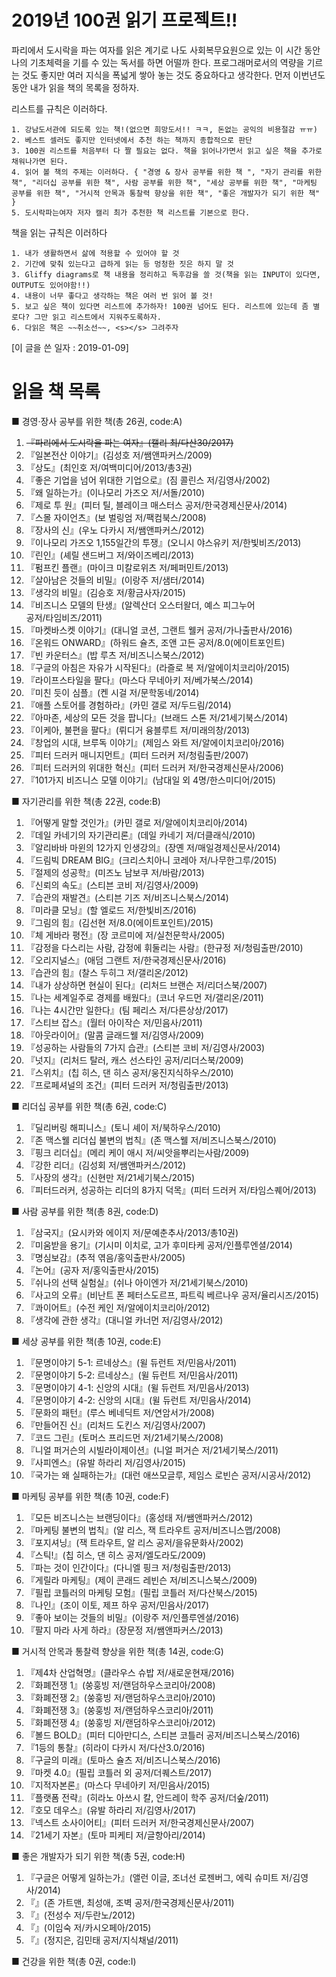 # 2019년 100권 읽기 프로젝트!!
파리에서 도시락을 파는 여자를 읽은 계기로 나도 사회복무요원으로 있는 이 시간 동안 나의 기초체력을 기를 수 있는 독서를 하면 어떨까 한다. 프로그래머로서의 역량을 기르는 것도 좋지만 여러 지식을 폭넓게 쌓아 놓는 것도 중요하다고 생각한다. 먼저 이번년도 동안 내가 읽을 책의 목록을 정하자. 

리스트를 규칙은 이러하다.

	1. 강남도서관에 되도록 있는 책!(없으면 희망도서!! ㅋㅋ, 돈없는 공익의 비용절감 ㅠㅠ)
	2. 베스트 셀러도 좋지만 인터넷에서 추천 하는 책까지 종합적으로 판단
	3. 100권 리스트를 처음부터 다 짤 필요는 없다. 책을 읽어나가면서 읽고 싶은 책을 추가로 채워나가면 된다.
	4. 읽어 볼 책의 주제는 이러하다. { "경영 & 장사 공부를 위한 책 ", "자기 관리를 위한 책", "리더십 공부를 위한 책", 사람 공부를 위한 책", "세상 공부를 위한 책", "마케팅 공부를 위한 책", "거시적 안목과 통찰력 향상을 위한 책", "좋은 개발자가 되기 위한 책" }
    5. 도시락파는여자 저자 캘리 최가 추천한 책 리스트를 기본으로 한다.

책을 읽는 규칙은 이러하다

	1. 내가 생활하면서 삶에 적용할 수 있어야 할 것
	2. 기간에 맞춰 있는다고 급하게 읽는 등 멍청한 짓은 하지 말 것
	3. Gliffy diagrams로 책 내용을 정리하고 독후감을 쓸 것(책을 읽는 INPUT이 있다면, OUTPUT도 있어야함!!)
	4. 내용이 너무 좋다고 생각하는 책은 여러 번 읽어 볼 것!
    5. 보고 싶은 책이 있다면 리스트에 추가하자! 100권 넘어도 된다. 리스트에 있는데 좀 별로다? 그만 읽고 리스트에서 지워주도록하자.
    6. 다읽은 책은 ~~취소선~~, <s></s> 그려주자

[이 글을 쓴 일자 : 2019-01-09]


# 읽을 책 목록
■ 경영·장사 공부를 위한 책(총 26권, code:A)
<ol>
	<li><s>『파리에서 도시락을 파는 여자』(캘리 최/다산30/2017)</s></li>
	<li>『일본전산 이야기』(김성호 저/쌤앤파커스/2009)</li>
	<li>『상도』(최인호 저/여백미디어/2013/총3권)</li>
	<li>『좋은 기업을 넘어 위대한 기업으로』(짐 콜린스 저/김영사/2002)</li>
	<li>『왜 일하는가』(이나모리 가즈오 저/서돌/2010)</li>
	<li>『제로 투 원』(피터 틸, 블레이크 매스터스 공저/한국경제신문사/2014)</li>
	<li>『스몰 자이언츠』(보 벌링엄 저/팩컴북스/2008)</li>
	<li>『장사의 신』(우노 다카시 저/쌤앤파커스/2012)</li>
	<li>『이나모리 가즈오 1,155일간의 투쟁』(오니시 야스유키 저/한빛비즈/2013)</li>
	<li>『린인』(셰릴 샌드버그 저/와이즈베리/2013)</li>
	<li>『펌프킨 플랜』(마이크 미칼로위츠 저/페퍼민트/2013)</li>
	<li>『살아남은 것들의 비밀』(이랑주 저/샘터/2014)</li>
	<li>『생각의 비밀』(김승호 저/황금사자/2015)</li>
	<li>『비즈니스 모델의 탄생』(알렉산더 오스터왈더, 예스 피그누어 </li>공저/타임비즈/2011)
	<li>『마켓바스켓 이야기』(대니얼 코션, 그랜트 웰커 공저/가나출판사/2016)</li>
	<li>『온워드 ONWARD』(하워드 슐츠, 조앤 고든 공저/8.0(에이트포인트)</li>
	<li>『빈 카운터스』(밥 루츠 저/비즈니스북스/2012)</li>
	<li>『구글의 아침은 자유가 시작된다』(라즐로 복 저/알에이치코리아/2015)</li>
	<li>『라이프스타일을 팔다』(마스다 무네아키 저/베가북스/2014)</li>
	<li>『미친 듯이 심플』(켄 시걸 저/문학동네/2014)</li>
	<li>『애플 스토어를 경험하라』(카민 갤로 저/두드림/2014)</li>
	<li>『아마존, 세상의 모든 것을 팝니다』(브래드 스톤 저/21세기북스/2014)</li>
	<li>『이케아, 불편을 팔다』(뤼디거 융블루트 저/미래의창/2013)</li>
	<li>『창업의 시대, 브루독 이야기』(제임스 와트 저/알에이치코리아/2016)</li>
	<li>『피터 드러커 매니지먼트』(피터 드러커 저/청림출판/2007)</li>
	<li>『피터 드러커의 위대한 혁신』(피터 드러커 저/한국경제신문사/2006)</li>
	<li>『101가지 비즈니스 모델 이야기』(남대일 외 4명/한스미디어/2015)</li>
</ol>

■ 자기관리를 위한 책(총 22권, code:B)

<ol>
	<li>『어떻게 말할 것인가』(카민 갤로 저/알에이치코리아/2014)</li>
	<li>『데일 카네기의 자기관리론』(데일 카네기 저/더클래식/2010)</li>
	<li>『알리바바 마윈의 12가지 인생강의』(장옌 저/매일경제신문사/2014)</li>
	<li>『드림빅 DREAM BIG』(크리스치아니 코레아 저/나무한그루/2015)</li>
	<li>『절제의 성공학』(미즈노 남보쿠 저/바람/2013)</li>
	<li>『신뢰의 속도』(스티븐 코비 저/김영사/2009)</li>
	<li>『습관의 재발견』(스티븐 기즈 저/비즈니스북스/2014)</li>
	<li>『미라클 모닝』(할 엘로드 저/한빛비즈/2016)</li>
	<li>『그림의 힘』(김선현 저/8.0(에이트포인트)/2015)</li>
	<li>『체 게바라 평전』(장 코르미에 저/실천문학사/2005)</li>
	<li>『감정을 다스리는 사람, 감정에 휘둘리는 사람』(한규정 저/청림출판/2010)</li>
	<li>『오리지널스』(애덤 그랜트 저/한국경제신문사/2016)</li>
	<li>『습관의 힘』(찰스 두히그 저/갤리온/2012)</li>
	<li>『내가 상상하면 현실이 된다』(리처드 브랜슨 저/리더스북/2007)</li>
	<li>『나는 세계일주로 경제를 배웠다』(코너 우드먼 저/갤리온/2011)</li>
	<li>『나는 4시간만 일한다』(팀 페리스 저/다른상상/2017)</li>
	<li>『스티브 잡스』(월터 아이작슨 저/민음사/2011)</li>
	<li>『아웃라이어』(말콤 글래드웰 저/김영사/2009)</li>
	<li>『성공하는 사람들의 7가지 습관』(스티븐 코비 저/김영사/2003)</li>
	<li>『넛지』(리처드 탈러, 캐스 선스타인 공저/리더스북/2009)</li>
	<li>『스위치』(칩 히스, 댄 히스 공저/웅진지식하우스/2010)</li>
	<li>『프로페셔널의 조건』(피터 드러커 저/청림출판/2013)</li>
</ol>

■ 리더십 공부를 위한 책(총 6권, code:C)

<ol>
	<li>『딜리버링 해피니스』(토니 셰이 저/북하우스/2010)</li>
	<li>『존 맥스웰 리더십 불변의 법칙』(존 맥스웰 저/비즈니스북스/2010)</li>
	<li>『핑크 리더십』(메리 케이 애시 저/씨앗을뿌리는사람/2009)</li>
	<li>『강한 리더』(김성회 저/쌤앤파커스/2012)</li>
	<li>『사장의 생각』(신현만 저/21세기북스/2015)</li>
	<li>『피터드러커, 성공하는 리더의 8가지 덕목』(피터 드러커 저/타임스퀘어/2013)</li>
</ol>

■ 사람 공부를 위한 책(총 8권, code:D)

<ol>
	<li>『삼국지』(요시카와 에이지 저/문예춘추사/2013/총10권)</li>
	<li>『미움받을 용기』(기시미 이치로, 고가 후미타케 공저/인플루엔셜/2014)</li>
	<li>『명심보감』(추적 엮음/홍익출판사/2005)</li>
	<li>『논어』(공자 저/홍익출판사/2015)</li>
	<li>『쉬나의 선택 실험실』(쉬나 아이엔가 저/21세기북스/2010)</li>
	<li>『사고의 오류』(비난트 폰 페터스도르프, 파트릭 베르나우 공저/율리시즈/2015)</li>
	<li>『콰이어트』(수전 케인 저/알에이치코리아/2012)</li>
	<li>『생각에 관한 생각』(대니얼 카너먼 저/김영사/2012)</li>
</ol>

■ 세상 공부를 위한 책(총 10권, code:E)

<ol>
	<li>『문명이야기 5-1: 르네상스』(윌 듀런트 저/민음사/2011)</li>
	<li>『문명이야기 5-2: 르네상스』(윌 듀런트 저/민음사/2011)</li>
	<li>『문명이야기 4-1: 신앙의 시대』(윌 듀런트 저/민음사/2013)</li>
	<li>『문명이야기 4-2: 신앙의 시대』(윌 듀런트 저/민음사/2014)</li>
	<li>『문화의 패턴』(루스 베네딕트 저/연암서가/2008)</li>
	<li>『만들어진 신』(리처드 도킨스 저/김영사/2007)</li>
	<li>『코드 그린』(토머스 프리드먼 저/21세기북스/2008)</li>
	<li>『니얼 퍼거슨의 시빌라이제이션』(니얼 퍼거슨 저/21세기북스/2011)</li>
	<li>『사피엔스』(유발 하라리 저/김영사/2015)</li>
	<li>『국가는 왜 실패하는가』(대런 애쓰모글루, 제임스 로빈슨 공저/시공사/2012)</li>
</ol>

■ 마케팅 공부를 위한 책(총 10권, code:F)

<ol>
	<li>『모든 비즈니스는 브랜딩이다』(홍성태 저/쌤앤파커스/2012)</li>
	<li>『마케팅 불변의 법칙』(알 리스, 잭 트라우트 공저/비즈니스맵/2008)</li>
	<li>『포지셔닝』(잭 트라우트, 알 리스 공저/을유문화사/2002)</li>
	<li>『스틱!』(칩 히스, 댄 히스 공저/엘도라도/2009)</li>
	<li>『파는 것이 인간이다』(다니엘 핑크 저/청림출판/2013)</li>
	<li>『게릴라 마케팅』(제이 콘래드 레빈슨 저/비즈니스북스/2009)</li>
	<li>『필립 코틀러의 마케팅 모험』(필립 코틀러 저/다산북스/2015)</li>
	<li>『나인』(조이 이토, 제프 하우 공저/민음사/2017)</li>
	<li>『좋아 보이는 것들의 비밀』(이랑주 저/인플루엔셜/2016)</li>
	<li>『팔지 마라 사게 하라』(장문정 저/쌤앤파커스/2013)</li>
</ol>

■ 거시적 안목과 통찰력 향상을 위한 책(총 14권, code:G)

<ol>
	<li>『제4차 산업혁명』(클라우스 슈밥 저/새로운현재/2016)</li>
	<li>『화폐전쟁 1』(쑹훙빙 저/랜덤하우스코리아/2008)</li>
	<li>『화폐전쟁 2』(쑹훙빙 저/랜덤하우스코리아/2010)</li>
	<li>『화폐전쟁 3』(쑹훙빙 저/랜덤하우스코리아/2011)</li>
	<li>『화폐전쟁 4』(쑹훙빙 저/랜덤하우스코리아/2012)</li>
	<li>『볼드 BOLD』(피터 디아만디스, 스티븐 코틀러 공저/비즈니스북스/2016)</li>
	<li>『1등의 통찰』(히라이 다카시 저/다산3.0/2016)</li>
	<li>『구글의 미래』(토마스 슐츠 저/비즈니스북스/2016)</li>
	<li>『마켓 4.0』(필립 코틀러 외 공저/더퀘스트/2017)</li>
	<li>『지적자본론』(마스다 무네아키 저/민음사/2015)</li>
	<li>『플랫폼 전략』(히라노 아쓰시 칼, 안드레이 학주 공저/더숲/2011)</li>
	<li>『호모 데우스』(유발 하라리 저/김영사/2017)</li>
	<li>『넥스트 소사이어티』(피터 드러커 저/한국경제신문사/2007)</li>
	<li>『21세기 자본』(토마 피케티 저/글항아리/2014)</li>
</ol>

■ 좋은 개발자가 되기 위한 책(총 5권, code:H)

<ol>
	<li>『구글은 어떻게 일하는가』(앨런 이글, 조너선 로젠버그, 에릭 슈미트 저/김영사/2014)</li>
	<li>『』(존 가트맨, 최성애, 조벽 공저/한국경제신문사/2011)</li>
	<li>『』(전성수 저/두란노/2012)</li>
	<li>『』(이임숙 저/카시오페아/2015)</li>
	<li>『』(정지은, 김민태 공저/지식채널/2011)</li>
</ol>

■ 건강을 위한 책(총 0권, code:I)

<ol>
</ol>